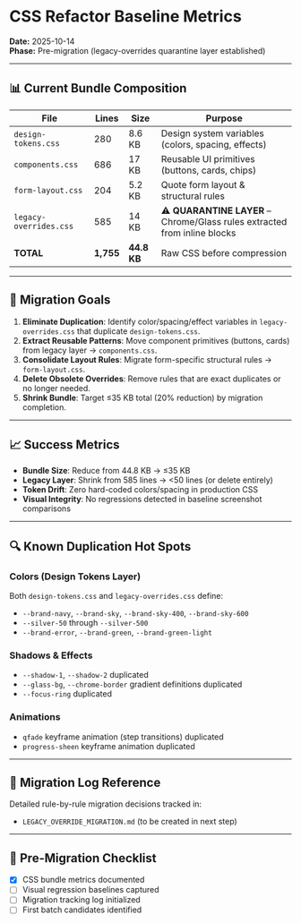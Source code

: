 # CSS Refactor Baseline Metrics

**Date:** 2025-10-14  
**Phase:** Pre-migration (legacy-overrides quarantine layer established)

---

## 📊 Current Bundle Composition

| File | Lines | Size | Purpose |
|------|-------|------|---------|
| `design-tokens.css` | 280 | 8.6 KB | Design system variables (colors, spacing, effects) |
| `components.css` | 686 | 17 KB | Reusable UI primitives (buttons, cards, chips) |
| `form-layout.css` | 204 | 5.2 KB | Quote form layout & structural rules |
| `legacy-overrides.css` | 585 | 14 KB | ⚠️ **QUARANTINE LAYER** – Chrome/Glass rules extracted from inline blocks |
| **TOTAL** | **1,755** | **44.8 KB** | Raw CSS before compression |

---

## 🎯 Migration Goals

1. **Eliminate Duplication**: Identify color/spacing/effect variables in `legacy-overrides.css` that duplicate `design-tokens.css`.
2. **Extract Reusable Patterns**: Move component primitives (buttons, cards) from legacy layer → `components.css`.
3. **Consolidate Layout Rules**: Migrate form-specific structural rules → `form-layout.css`.
4. **Delete Obsolete Overrides**: Remove rules that are exact duplicates or no longer needed.
5. **Shrink Bundle**: Target ≤35 KB total (20% reduction) by migration completion.

---

## 📈 Success Metrics

- **Bundle Size**: Reduce from 44.8 KB → ≤35 KB
- **Legacy Layer**: Shrink from 585 lines → <50 lines (or delete entirely)
- **Token Drift**: Zero hard-coded colors/spacing in production CSS
- **Visual Integrity**: No regressions detected in baseline screenshot comparisons

---

## 🔍 Known Duplication Hot Spots

### Colors (Design Tokens Layer)
Both `design-tokens.css` and `legacy-overrides.css` define:
- `--brand-navy`, `--brand-sky`, `--brand-sky-400`, `--brand-sky-600`
- `--silver-50` through `--silver-500`
- `--brand-error`, `--brand-green`, `--brand-green-light`

### Shadows & Effects
- `--shadow-1`, `--shadow-2` duplicated
- `--glass-bg`, `--chrome-border` gradient definitions duplicated
- `--focus-ring` duplicated

### Animations
- `qfade` keyframe animation (step transitions) duplicated
- `progress-sheen` keyframe animation duplicated

---

## 📝 Migration Log Reference

Detailed rule-by-rule migration decisions tracked in:
- `LEGACY_OVERRIDE_MIGRATION.md` (to be created in next step)

---

## 🚨 Pre-Migration Checklist

- [x] CSS bundle metrics documented
- [ ] Visual regression baselines captured
- [ ] Migration tracking log initialized
- [ ] First batch candidates identified

